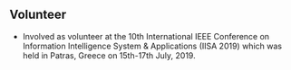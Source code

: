 ## Volunteer

- Involved as volunteer at the 10th International IEEE Conference on Information Intelligence System & Applications (IISA 2019) which was held in Patras, Greece on 15th-17th July, 2019.
